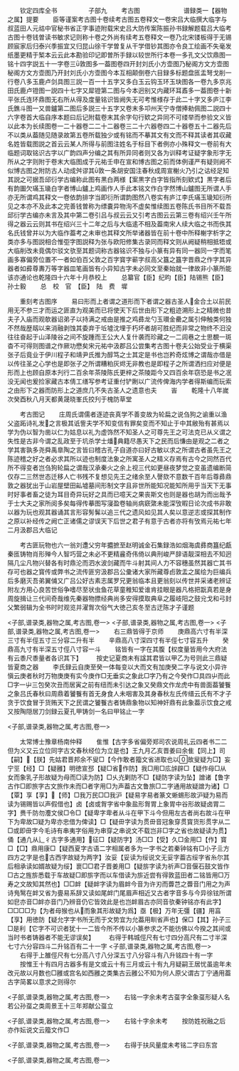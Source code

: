 <!-- { "loadSidebar": true } -->
　　钦定四库全书　　　　　子部九
　　考古图　　　　　　　谱録类一【器物之属】提要
　　臣等谨案考古图十卷续考古图五卷释文一卷宋吕大临撰大临字与叔蓝田人元祜中官秘书省正字事迹附载宋史吕大防传案陈振孙书録解题载吕大临考古图十卷钱曽读书敏求记则称十卷之外尚有续考五卷释文一卷乃北宋镂板得于无锡顾宸家后归泰兴季振宜又归昆山徐干学曽复从干学借钞其图亦令良工绘画不失毫发纸墨更精于椠本云云此本勘验印记即曽所手録以较世所行本卷一多孔文父饮鼎图一铭十四字説五十一字卷三敦图多一葢图卷四开封刘氏小方壶图乃秘阁方文方壶图秘阁方文方壶图乃开封刘氏小方壶图今本互相颠倒卷六目録多标题盘匜盂弩戈削一行卷八多玉鹿卢剑具图三説一百一十五字又多白玉云钩玉环玉玦图各一卷九多京兆田氏鹿卢镫图一説四十七字又犀镫第二图与今本迥别又内藏环耳鼒多一葢图卷十新平张氏连环鼎图无右所从得及度量铭识皆阙失无可考惟様存于此二十字又多庐江李氏鐎斗图一又兽鑪第二图后多説三十五字又卷末多卭州天宁寺僧捧勑佩图二説四十六字卷首大临自序本题曰后记附载卷末其余字句行欵之异同不可缕举而参验文义皆以此本为长续图卷一二十器卷二二十二器卷三二十六器卷四二十器卷五十二器先后不以类从葢随见随录故第五卷所载独少或有铭而不摹其文有文而不释其读者其収藏名姓皆载图説之首云云某人所得与前图注姓名于标目下者例亦小殊释文一卷前有大临题词取铭识古字以广韵四声分编之其有所异同者则又各为训释考证疑字象形字无所从之字则附于卷末大临图成于元祐壬申在宣和博古图之前而体例谨严有疑则阙不似博古图之附防古人动成舛谬其敦一条胡安国注春秋成周宣榭火乃引之诂经足知其説之可据吾邱衍学古编称此图有黒白两様【案黒字白字皆指所刻欵式】黒字者后有韵圗欠璊玉璏白字者博山鑪上鸡画作人手此本铭文作白字然博山鑪图无所谓人手亦无所谓鸡其释文一卷依韵排字当即衍所谓韵图然八卷实有庐江李氏璊玉璏知衍所见之本亦不及此本之完善钱曽称为缥嚢异物洵不虚矣惟续图五卷陈氏书目所不载吾邱衍学古编亦未言及其中第二卷引吕与叔云云又引考古图云云第三卷有绍兴壬午所得之器云云则其书在绍兴三十二年之后与大临逺不相及葢南宋人续大临之书而佚其名氏钱曾并以为大临作葢考之未审也其释文所举诸器皆在前十卷中所释榭字析字之类亦多与图説相合惟弡字图説释为张与欧阳修集古录同而释文则从阙疑稍相抵牾或大临削改未竟偶尔驳文欤至其题词称古器铭识不独与小篆有异有同一器同一字而笔画多寡偏旁位置不一者如伯百父敦之百字寳字蕲字叔高父簋之簋字晋鼎之作字其异器者如彛尊夀万等字器皿笔画皆有小异知古字未必同文至秦始就一律故非小篆所能该亦通论也乾隆四十六年十月恭校上
　　总纂官【臣】纪昀【臣】陆锡熊【臣】孙士毅
　　总　校　官　【臣】　陆　费　墀













　　重刻考古图序
　　易曰形而上者谓之道形而下者谓之器古圣人金合土以前民用无不参三才而运之匪直为观美而已将使天下后世由形下之粗迹溯形上之精微也昔夫子入庙而观欹器诏弟子以持满之戒由是推之鸡彞龙勺玉瓉金罍之属引伸触类何独不然哉歴刼以来消融剥蚀其委弃于坵墟沈埋于朽坏者胡可胜纪而非常之物终不汨没往往奋起于山泽陵谷之间不旋踵而王公大人复什袭而珍藏之一二闾巷之士思覩一斑杳不可得则图谱之作厥功懋矣宋元祐中汲郡吕公尝集考古图十卷夫公始受业于横渠张子后竟业于伊川程子和靖尹氏推为醇笃之士其定是书也岂矜奇炫博之谓哉亦借是以传往圣之心学也是即张子之所谓糟粕灰烬无非教也是即程子之所谓洒扫应对便是形而上也顾自原本刋行二百余年茶陵陈氏更梓之茶陵距今又四百余年窃恐是书之冺没无闻也爰捡家藏古本倩工缮写参考证重付铲劂以广流传俾海内学者得斯编而玩索之由形下之器而防形上之道庶几不失古圣人之遗意也夫
　　峕
　　乾隆十八年嵗次癸酉秋八月天都黄晟晓峯氏挍刋于槐防草堂










　　考古图记
　　庄周氏谓儒者逐迹丧真学不善变故为轮扁之说刍狗之谕重以渔父盗跖诗礼发之言极其诋訾夫学不知变信有罪矣变而不知止于中其敝殆有甚焉以学为伪以智为凿以仁为姑息以礼为虚饰然不知圣人之可尊先王之可法克已从义谓之失性是古非今谓之乱政至于坑杀学士燔典籍尽愚天下之民而后慊由是观之二者之学其害孰多尧舜禹臯陶之言皆曰稽古孔子自道亦曰好古敏以求之所谓古者虽先王之陈迹稽之好之者必求其所以迹也制度法象之所寓圣人之精义存焉有古今之同然百代所不得变者岂刍狗轮扁之谓哉汉承秦火之余上视三代如更昼夜梦觉之变虽遗编断简仅存二三然世态迁移人亡书残不复想见先王之绪余至人謦欬不意数千百年后尊彞鼎敦之器犹出于山岩屋壁田畆墟墓间形制文字且非世所能知况能知所用乎当天下无事时好事者畜之徒为耳目奇异玩好之具而已噫天之果丧斯文也则是器也胡为而出哉予于士大夫之家所阅多矣每得传摹图写寖盈卷轴尚病窽綮未能深攷暇日论次成书非敢以器为玩也观其器诵其言形容髣髴以追三代之遗风如见其人矣以意逆志或探其制作之原以补经传之阙亡正诸儒之谬误天下后世之君子有意于古者亦将有攷焉元祐七年二月汲郡吕大临记








　　考古匪玩物也六一翁刘邍父穷年攟摭至赵明诚金石集録浩如烟海虞彞商簋纪甗秦匜铸物肖形殚今人智巧营之未必不更精麄奇伟倚以典刑峻严辞语靓深相去不知迥隔几尘凡物兴替各有时鼎沦而泗水波剑藏而牛斗射其间人力不容穗虽然其器亡其书存可也器之寳传或弊书之流传匪穷汲郡吕公彚诸大家所藏尊卣敦盂之属绘为巨编兵后多磨灭吾弟翼俌又广吕公好古素志属罗兄更翁临本且更翁刻以传世并采诸老辨证附左方用心良苦世俗争嗜尽至状虫鱼花草童稚知爱谁肯挂眼是器凡格把翫真若是身周旋揖让三代间奇哉维先秦器物摽经典尚多安得摸取典阜之履岐阳之鼓兊戈和弓封父繁弱辑为全书时时观览并濯胷次俗气大徳己亥冬至古迂陈才子谨题


<子部,谱录类,器物之属,考古图,卷一>
<子部,谱录类,器物之属,考古图,卷一>
<子部,谱录类,器物之属,考古图,卷一>
　　右三鼎皆得于京师
　　庚鼎高六寸有半深三寸有半俓五寸三分容二升有半
　　辛鼎高八寸深四寸有半俓七寸容五升
　　癸鼎高九寸有半深五寸俓八寸容一斗
　　铭皆有一字在其腹【权度量皆用今大府法有云黍尺黍量者各识其下】
　　按史记夏商未有諡其君皆以甲乙为号则此三鼎疑皆夏商之器
　　李氏録云自庚至癸一体每变以大而文有加庚癸二字与说文小异许愼云庚者秋时万物庚庚有实今庚作□无垂实之象此□字乃有之今癸作□具四屮而此□字一屮三包癸次丑而居寅之前有纽而未引达之象又癸鼎文作龙虎中有兽面葢饕餮之象吕氏春秋曰周鼎着饕餮有首无身食人未咽害及其身春秋左氏传缙云氏有不才子贪于饮食冒于货贿天下之民谓之饕餮古者铸鼎象物以知神奸鼎有此象葢示饮食之戒又按陶隠居刀剑録云夏孔甲铸剑一名曰甲铭止一字














<子部,谱录类,器物之属,考古图,卷一>








　　太常博士豫章杨南仲释
　　隹惟【古字多省偏旁郑司农说周礼云四者书二二但为义又云立位同字古文春秋经位为立是也】王九月乙亥晋姜曰余隹【同上】司【嗣】【朕】先姑君晋邦余不叟□【今作敢者籀文省进取也以故叟疑为□】妄宁巠【经】□【疑雝】明徳宣邳【疑□省作防】我□用□庅辝辟□【疑作母□从女而象乳子形故疑为母而□读为防】□乆灮剿防不□【疑防字读为坠】譄诸【鲁字古作□即旅字古文旅作未而□者字用□为声葢古文鲁旅□二字通用故疑譄为诸】□【覃】享【享】【师】□我万民□□我沪【疑易字易者篆文蜥蜴形故沪疑为易而读为锡赐皆以声假借也】卤【卤或胷字省中象盐形胷胃上象胃中谷形故疑卤胃二字】赉千防勿灋文侯□令□【疑卑字卑者从斗在甲下斗今但用左古者尚右故斗在甲下为卑故□疑为卑亦忠借为俾读】□【疑毌字读为贯毌音冠象穿贯寳货形贯字从二□或即毌字今毛诗有串夷字俗用为串穿之串说文不载岂非□字之省也故疑读为贯】俑【通凢从辶彳古字多通用】征□【疑防字】汤□□【受】久□金用□【作】寳□【□】鼎用康□【疑西夏字古语二字相属者多为一字书之若秦钟铭有□小子亖方四方之字是也古西字故疑为两字】汝妥【妥读为绥说文无妥字葢古绥字省糸尔其后相承读如婿故疑为绥】褱□□君子晋姜用□【疑旂字读为祈声□音偃石鼓文皆作□古之旌旂悉载于车故疑□即旂字而以车借读为旂近尝有得敦蓝田者二铭皆用□万寿之文故知其然也】□□衅【疑衅字读为眉衅今音为许刃而虋芑之虋音门用之为声诗鳬鹥在衅又省为亹易系辞又读如尾衅门尾眉声相近又古者字音多与今异徐铉所谓如皀亦音□衅亦音门乃辨音仍它皆效此是也岂衅眉古亦同音欤秦钟铭亦有此字】□□□□为【为者母猴也从而象其形故疑为爲】亟【极】万年无彊【疆】用亯【享】用徳防【疑允字字书所无而于文势宜为允葢用甽省声也】保□【其】孙子三□是利【它字不可识者犹十一二皆今所不传以小篆参求之不能彷佛以今揆之其间或当时书者铸器者不能无谬误矣】
　　右得于韩城俓尺有七寸四分高尺有二寸半深七寸六分容四斗二升铭百有二十一字
<子部,谱录类,器物之属,考古图,卷一>
　　右得于上雒俓尺有七分高八寸八分深五寸八分容斗有八升铭四十有一字
　　按惟王十有四月古器多有是文或云十有三月或云十有九月疑嗣王居忧虽逾年未改元故以月数也□雝或宫名如西雝之类集古云雝公不知为何人原父谓古丁宁通用葢古字简畧以意求之则得尔










<子部,谱录类,器物之属,考古图,卷一>
　　右铭一字余未考古虿字全象虿形疑人名若公孙虿之类周景王十三年郑献公虿立














<子部,谱录类,器物之属,考古图,卷一>
　　右铭十字余未考
　　按防姓祝融之后亦作妘说文云籀文作□














<子部,谱录类,器物之属,考古图,卷一>
　　右得于扶风量度未考铭二字曰东宫















<子部,谱录类,器物之属,考古图,卷一>
